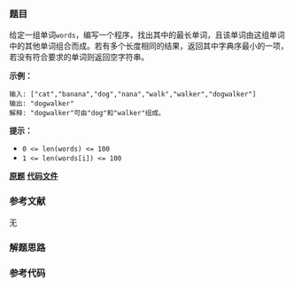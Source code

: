 ### 题目
给定一组单词`words`，编写一个程序，找出其中的最长单词，且该单词由这组单词中的其他单词组合而成。若有多个长度相同的结果，返回其中字典序最小的一项，若没有符合要求的单词则返回空字符串。

**示例：**

    
    
    输入: ["cat","banana","dog","nana","walk","walker","dogwalker"]
    输出: "dogwalker"
    解释: "dogwalker"可由"dog"和"walker"组成。
    

**提示：**

  * `0 <= len(words) <= 100`
  * `1 <= len(words[i]) <= 100`

 **[原题](https://leetcode-cn.com/problems/longest-word-lcci/)**    **[代码文件]()**


### 参考文献
无

### 解题思路




### 参考代码

```go


```




